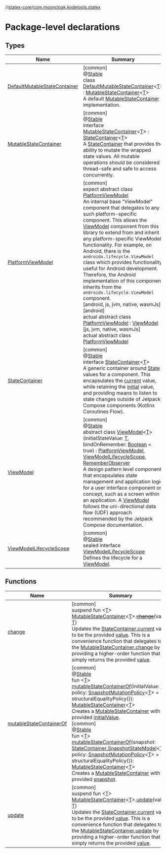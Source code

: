 //[statex-core](../../index.md)/[com.mooncloak.kodetools.statex](index.md)

# Package-level declarations

## Types

| Name | Summary |
|---|---|
| [DefaultMutableStateContainer](-default-mutable-state-container/index.md) | [common]<br>@[Stable](https://developer.android.com/reference/kotlin/androidx/compose/runtime/Stable.html)<br>class [DefaultMutableStateContainer](-default-mutable-state-container/index.md)&lt;[T](-default-mutable-state-container/index.md)&gt; : [MutableStateContainer](-mutable-state-container/index.md)&lt;[T](-default-mutable-state-container/index.md)&gt; <br>A default [MutableStateContainer](-mutable-state-container/index.md) implementation. |
| [MutableStateContainer](-mutable-state-container/index.md) | [common]<br>@[Stable](https://developer.android.com/reference/kotlin/androidx/compose/runtime/Stable.html)<br>interface [MutableStateContainer](-mutable-state-container/index.md)&lt;[T](-mutable-state-container/index.md)&gt; : [StateContainer](-state-container/index.md)&lt;[T](-mutable-state-container/index.md)&gt; <br>A [StateContainer](-state-container/index.md) that provides the ability to mutate the wrapped state values. All mutable operations should be considered thread-safe and safe to access concurrently. |
| [PlatformViewModel](-platform-view-model/index.md) | [common]<br>expect abstract class [PlatformViewModel](-platform-view-model/index.md)<br>An internal base &quot;ViewModel&quot; component that delegates to any such platform-specific component. This allows the [ViewModel](-view-model/index.md) component from this library to extend from and inherit any platform-specific ViewModel functionality. For example, on Android, there is the `androidx.lifecycle.ViewModel` class which provides functionality useful for Android development. Therefore, the Android implementation of this component inherits from the `androidx.lifecycle.ViewModel` component.<br>[android, js, jvm, native, wasmJs]<br>[android]<br>actual abstract class [PlatformViewModel](-platform-view-model/index.md) : [ViewModel](https://developer.android.com/reference/kotlin/androidx/lifecycle/ViewModel.html)<br>[js, jvm, native, wasmJs]<br>actual abstract class [PlatformViewModel](-platform-view-model/index.md) |
| [StateContainer](-state-container/index.md) | [common]<br>@[Stable](https://developer.android.com/reference/kotlin/androidx/compose/runtime/Stable.html)<br>interface [StateContainer](-state-container/index.md)&lt;[T](-state-container/index.md)&gt;<br>A generic container around [State](https://developer.android.com/reference/kotlin/androidx/compose/runtime/State.html) values for a component. This encapsulates the [current](https://developer.android.com/reference/kotlin/androidx/compose/runtime/State.html) value, while retaining the [initial](https://developer.android.com/reference/kotlin/androidx/compose/runtime/State.html) value, and providing means to listen to state changes outside of Jetpack Compose components (Kotlinx Coroutines Flow). |
| [ViewModel](-view-model/index.md) | [common]<br>@[Stable](https://developer.android.com/reference/kotlin/androidx/compose/runtime/Stable.html)<br>abstract class [ViewModel](-view-model/index.md)&lt;[T](-view-model/index.md)&gt;(initialStateValue: [T](-view-model/index.md), bindOnRemember: [Boolean](https://kotlinlang.org/api/latest/jvm/stdlib/kotlin/-boolean/index.html) = true) : [PlatformViewModel](-platform-view-model/index.md), [ViewModelLifecycleScope](-view-model-lifecycle-scope/index.md), [RememberObserver](https://developer.android.com/reference/kotlin/androidx/compose/runtime/RememberObserver.html)<br>A design pattern level component that encapsulates state management and application logic for a user interface component or concept, such as a screen within an application. A [ViewModel](-view-model/index.md) follows the uni-directional data flow (UDF) approach recommended by the Jetpack Compose documentation. |
| [ViewModelLifecycleScope](-view-model-lifecycle-scope/index.md) | [common]<br>@[Stable](https://developer.android.com/reference/kotlin/androidx/compose/runtime/Stable.html)<br>sealed interface [ViewModelLifecycleScope](-view-model-lifecycle-scope/index.md)<br>Defines the lifecycle for a [ViewModel](-view-model/index.md). |

## Functions

| Name | Summary |
|---|---|
| [change](change.md) | [common]<br>suspend fun &lt;[T](change.md)&gt; [MutableStateContainer](-mutable-state-container/index.md)&lt;[T](change.md)&gt;.[~~change~~](change.md)(value: [T](change.md))<br>Updates the [StateContainer.current](-state-container/current.md) value to be the provided [value](change.md). This is a convenience function that delegates to the [MutableStateContainer.change](-mutable-state-container/change.md) by providing a higher-order function that simply returns the provided [value](change.md). |
| [mutableStateContainerOf](mutable-state-container-of.md) | [common]<br>@[Stable](https://developer.android.com/reference/kotlin/androidx/compose/runtime/Stable.html)<br>fun &lt;[T](mutable-state-container-of.md)&gt; [mutableStateContainerOf](mutable-state-container-of.md)(initialValue: [T](mutable-state-container-of.md), policy: [SnapshotMutationPolicy](https://developer.android.com/reference/kotlin/androidx/compose/runtime/SnapshotMutationPolicy.html)&lt;[T](mutable-state-container-of.md)&gt; = structuralEqualityPolicy()): [MutableStateContainer](-mutable-state-container/index.md)&lt;[T](mutable-state-container-of.md)&gt;<br>Creates a [MutableStateContainer](-mutable-state-container/index.md) with the provided [initialValue](mutable-state-container-of.md).<br>[common]<br>@[Stable](https://developer.android.com/reference/kotlin/androidx/compose/runtime/Stable.html)<br>fun &lt;[T](mutable-state-container-of.md)&gt; [mutableStateContainerOf](mutable-state-container-of.md)(snapshot: [StateContainer.SnapshotStateModel](-state-container/-snapshot-state-model/index.md)&lt;[T](mutable-state-container-of.md)&gt;, policy: [SnapshotMutationPolicy](https://developer.android.com/reference/kotlin/androidx/compose/runtime/SnapshotMutationPolicy.html)&lt;[T](mutable-state-container-of.md)&gt; = structuralEqualityPolicy()): [MutableStateContainer](-mutable-state-container/index.md)&lt;[T](mutable-state-container-of.md)&gt;<br>Creates a [MutableStateContainer](-mutable-state-container/index.md) with the provided [snapshot](mutable-state-container-of.md). |
| [update](update.md) | [common]<br>suspend fun &lt;[T](update.md)&gt; [MutableStateContainer](-mutable-state-container/index.md)&lt;[T](update.md)&gt;.[update](update.md)(value: [T](update.md))<br>Updates the [StateContainer.current](-state-container/current.md) value to be the provided [value](update.md). This is a convenience function that delegates to the [MutableStateContainer.update](-mutable-state-container/update.md) by providing a higher-order function that simply returns the provided [value](update.md). |
